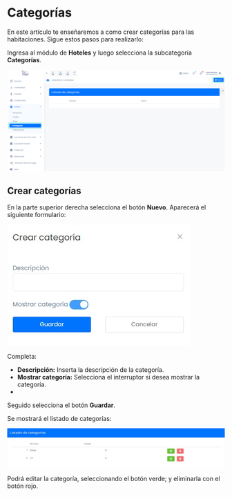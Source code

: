 # Categorías

En este artículo te enseñaremos a como crear categorías para las habitaciones. Sigue estos pasos para realizarlo:

Ingresa al módulo de **Hoteles** y luego selecciona la subcategoría **Categorías**.

![Alt text](img/categoras1.jpg)

## Crear categorías

En la parte superior derecha selecciona el botón **Nuevo**. Aparecerá el siguiente formulario:

![Alt text](img/categoras2.jpg)

Completa:

* **Descripción:** Inserta la descripción de la categoría.
* **Mostrar categoría:** Selecciona el interruptor si desea mostrar la categoría.
* 
Seguido selecciona el botón **Guardar**.

Se mostrará el listado de categorías:

![Alt text](img/categoras4.jpg)

Podrá editar la categoría, seleccionando el botón verde; y eliminarla con el botón rojo.